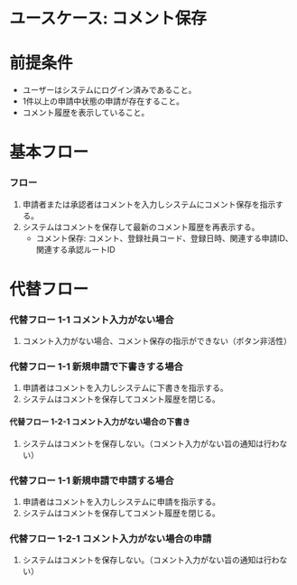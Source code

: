 # ユースケース: コメント保存

# 前提条件

- ユーザーはシステムにログイン済みであること。
- 1件以上の申請中状態の申請が存在すること。
- コメント履歴を表示していること。

# 基本フロー

### フロー

1. 申請者または承認者はコメントを入力しシステムにコメント保存を指示する。
1. システムはコメントを保存して最新のコメント履歴を再表示する。
    - コメント保存: コメント、登録社員コード、登録日時、関連する申請ID、関連する承認ルートID

# 代替フロー

### 代替フロー 1-1 コメント入力がない場合

1. コメント入力がない場合、コメント保存の指示ができない（ボタン非活性）

### 代替フロー 1-1 新規申請で下書きする場合

1. 申請者はコメントを入力しシステムに下書きを指示する。
1. システムはコメントを保存してコメント履歴を閉じる。

#### 代替フロー 1-2-1 コメント入力がない場合の下書き

1. システムはコメントを保存しない。（コメント入力がない旨の通知は行わない）

### 代替フロー 1-1 新規申請で申請する場合

1. 申請者はコメントを入力しシステムに申請を指示する。
1. システムはコメントを保存してコメント履歴を閉じる。

### 代替フロー 1-2-1 コメント入力がない場合の申請

1. システムはコメントを保存しない。（コメント入力がない旨の通知は行わない）

